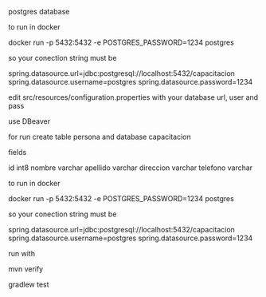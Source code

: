 postgres database

to run in docker

docker run -p 5432:5432 -e POSTGRES_PASSWORD=1234 postgres

so your conection string must be

spring.datasource.url=jdbc:postgresql://localhost:5432/capacitacion
spring.datasource.username=postgres
spring.datasource.password=1234

edit src/resources/configuration.properties with your database url, user and pass

use DBeaver

for run create table persona and database capacitacion

fields

id int8
nombre varchar
apellido varchar
direccion varchar
telefono varchar

to run in docker

docker run -p 5432:5432 -e POSTGRES_PASSWORD=1234 postgres

so your conection string must be

spring.datasource.url=jdbc:postgresql://localhost:5432/capacitacion
spring.datasource.username=postgres
spring.datasource.password=1234

run with

mvn verify

gradlew test

